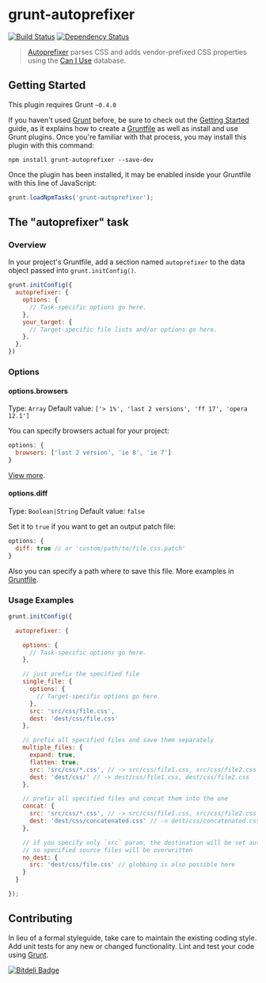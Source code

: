 # grunt-autoprefixer
[![Build Status](https://travis-ci.org/nDmitry/grunt-autoprefixer.png?branch=master)](https://travis-ci.org/nDmitry/grunt-autoprefixer) 
[![Dependency Status](https://david-dm.org/nDmitry/grunt-autoprefixer.png)](https://david-dm.org/nDmitry/grunt-autoprefixer)

> [Autoprefixer](https://github.com/ai/autoprefixer) parses CSS and adds vendor-prefixed CSS properties using the [Can I Use](http://caniuse.com/) database.

## Getting Started
This plugin requires Grunt `~0.4.0`

If you haven't used [Grunt](http://gruntjs.com/) before, be sure to check out the [Getting Started](http://gruntjs.com/getting-started) guide, as it explains how to create a [Gruntfile](http://gruntjs.com/sample-gruntfile) as well as install and use Grunt plugins. Once you're familiar with that process, you may install this plugin with this command:

```shell
npm install grunt-autoprefixer --save-dev
```

Once the plugin has been installed, it may be enabled inside your Gruntfile with this line of JavaScript:

```js
grunt.loadNpmTasks('grunt-autoprefixer');
```

## The "autoprefixer" task

### Overview
In your project's Gruntfile, add a section named `autoprefixer` to the data object passed into `grunt.initConfig()`.

```js
grunt.initConfig({
  autoprefixer: {
    options: {
      // Task-specific options go here.
    },
    your_target: {
      // Target-specific file lists and/or options go here.
    },
  },
})
```

### Options

#### options.browsers
Type: `Array`
Default value: `['> 1%', 'last 2 versions', 'ff 17', 'opera 12.1']`

You can specify browsers actual for your project:

```js
options: {
  browsers: ['last 2 version', 'ie 8', 'ie 7']
}
```

[View more](https://github.com/ai/autoprefixer#browsers).

#### options.diff
Type: `Boolean|String`
Default value: `false`

Set it to `true` if you want to get an output patch file:

```js
options: {
  diff: true // or 'custom/path/to/file.css.patch'
}
```
Also you can specify a path where to save this file. More examples in [Gruntfile](https://github.com/nDmitry/grunt-autoprefixer/blob/master/Gruntfile.js).

### Usage Examples

```js
grunt.initConfig({

  autoprefixer: {

    options: {
      // Task-specific options go here.
    },

    // just prefix the specified file
    single_file: {
      options: {
        // Target-specific options go here.
      },
      src: 'src/css/file.css',
      dest: 'dest/css/file.css'
    },

    // prefix all specified files and save them separately
    multiple_files: {
      expand: true,
      flatten: true,
      src: 'src/css/*.css', // -> src/css/file1.css, src/css/file2.css
      dest: 'dest/css/' // -> dest/css/file1.css, dest/css/file2.css
    },

    // prefix all specified files and concat them into the one
    concat: {
      src: 'src/css/*.css', // -> src/css/file1.css, src/css/file2.css
      dest: 'dest/css/concatenated.css' // -> dest/css/concatenated.css
    },

    // if you specify only `src` param, the destination will be set automatically,
    // so specified source files will be overwritten
    no_dest: {
      src: 'dest/css/file.css' // globbing is also possible here
    }
  }

});
```

## Contributing
In lieu of a formal styleguide, take care to maintain the existing coding style. Add unit tests for any new or changed functionality. Lint and test your code using [Grunt](http://gruntjs.com/).


[![Bitdeli Badge](https://d2weczhvl823v0.cloudfront.net/nDmitry/grunt-autoprefixer/trend.png)](https://bitdeli.com/free "Bitdeli Badge")


